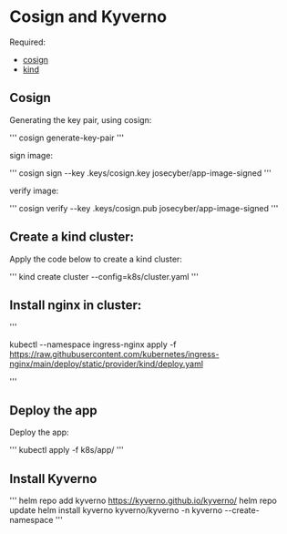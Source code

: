 # Cosign and Kyverno


Required:
 * [cosign](https://docs.sigstore.dev/system_config/installation/)
 * [kind](https://kind.sigs.k8s.io/)

## Cosign 
Generating the key pair, using cosign:

'''
cosign generate-key-pair
'''

sign image:

'''
cosign sign --key .keys/cosign.key josecyber/app-image-signed
'''

verify image:

'''
cosign verify --key .keys/cosign.pub josecyber/app-image-signed
'''

## Create a kind cluster:
Apply the code below to create a kind cluster:

'''
kind create cluster --config=k8s/cluster.yaml
'''

## Install nginx in cluster:

'''

kubectl --namespace ingress-nginx apply -f https://raw.githubusercontent.com/kubernetes/ingress-nginx/main/deploy/static/provider/kind/deploy.yaml

'''

## Deploy the app

Deploy the app:

'''
kubectl apply -f k8s/app/
'''


## Install Kyverno

'''
helm repo add kyverno https://kyverno.github.io/kyverno/
helm repo update
helm install kyverno kyverno/kyverno -n kyverno --create-namespace
'''



